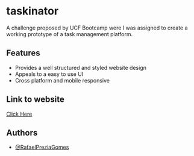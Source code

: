 # taskinator

A challenge proposed by UCF Bootcamp were I was assigned to create a working prototype of a task management platform.


## Features


- Provides a well structured and styled website design
- Appeals to a easy to use UI
- Cross platform and mobile responsive

## Link to website

[Click Here](https://rafaelpreziagomes.github.io/taskinator/)


## Authors

- [@RafaelPreziaGomes](https://github.com/RafaelPreziaGomes)
